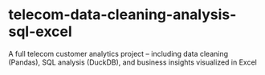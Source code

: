 # telecom-data-cleaning-analysis-sql-excel
 A full telecom customer analytics project – including data cleaning (Pandas), SQL analysis (DuckDB), and business insights visualized in Excel
